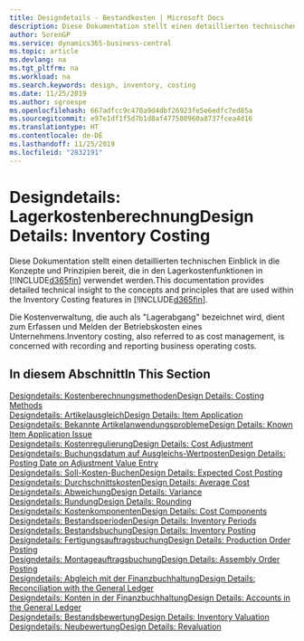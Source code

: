 ```yaml
---
title: Designdetails - Bestandkosten | Microsoft Docs
description: Diese Dokumentation stellt einen detaillierten technischen Einblick in die Konzepte und Prinzipien bereit, die in den Lagerkostenfunktionen in Business Central verwendet werden.
author: SorenGP
ms.service: dynamics365-business-central
ms.topic: article
ms.devlang: na
ms.tgt_pltfrm: na
ms.workload: na
ms.search.keywords: design, inventory, costing
ms.date: 11/25/2019
ms.author: sgroespe
ms.openlocfilehash: 667adfcc9c470a9d4dbf26923fe5e6edfc7ed85a
ms.sourcegitcommit: e97e1df1f5d7b1d8af477580960a8737fcea4d16
ms.translationtype: HT
ms.contentlocale: de-DE
ms.lasthandoff: 11/25/2019
ms.locfileid: "2832191"
---
```

# <a name="design-details-inventory-costing"></a><span data-ttu-id="5f6f9-103">Designdetails: Lagerkostenberechnung</span><span class="sxs-lookup"><span data-stu-id="5f6f9-103">Design Details: Inventory Costing</span></span>
<span data-ttu-id="5f6f9-104">Diese Dokumentation stellt einen detaillierten technischen Einblick in die Konzepte und Prinzipien bereit, die in den Lagerkostenfunktionen in [!INCLUDE[d365fin](includes/d365fin_md.md)] verwendet werden.</span><span class="sxs-lookup"><span data-stu-id="5f6f9-104">This documentation provides detailed technical insight to the concepts and principles that are used within the Inventory Costing features in [!INCLUDE[d365fin](includes/d365fin_md.md)].</span></span>  

<span data-ttu-id="5f6f9-105">Die Kostenverwaltung, die auch als "Lagerabgang" bezeichnet wird, dient zum Erfassen und Melden der Betriebskosten eines Unternehmens.</span><span class="sxs-lookup"><span data-stu-id="5f6f9-105">Inventory costing, also referred to as cost management, is concerned with recording and reporting business operating costs.</span></span>  

## <a name="in-this-section"></a><span data-ttu-id="5f6f9-106">In diesem Abschnitt</span><span class="sxs-lookup"><span data-stu-id="5f6f9-106">In This Section</span></span>  
[<span data-ttu-id="5f6f9-107">Designdetails: Kostenberechnungsmethoden</span><span class="sxs-lookup"><span data-stu-id="5f6f9-107">Design Details: Costing Methods</span></span>](design-details-costing-methods.md)  
[<span data-ttu-id="5f6f9-108">Designdetails: Artikelausgleich</span><span class="sxs-lookup"><span data-stu-id="5f6f9-108">Design Details: Item Application</span></span>](design-details-item-application.md)  
[<span data-ttu-id="5f6f9-109">Designdetails: Bekannte Artikelanwendungsprobleme</span><span class="sxs-lookup"><span data-stu-id="5f6f9-109">Design Details: Known Item Application Issue</span></span>](design-details-inventory-zero-level-open-item-ledger-entries.md)  
[<span data-ttu-id="5f6f9-110">Designdetails: Kostenregulierung</span><span class="sxs-lookup"><span data-stu-id="5f6f9-110">Design Details: Cost Adjustment</span></span>](design-details-cost-adjustment.md)  
[<span data-ttu-id="5f6f9-111">Designdetails: Buchungsdatum auf Ausgleichs-Wertposten</span><span class="sxs-lookup"><span data-stu-id="5f6f9-111">Design Details: Posting Date on Adjustment Value Entry</span></span>](design-details-inventory-adjustment-value-entry-posting-date.md)  
[<span data-ttu-id="5f6f9-112">Designdetails: Soll-Kosten-Buchen</span><span class="sxs-lookup"><span data-stu-id="5f6f9-112">Design Details: Expected Cost Posting</span></span>](design-details-expected-cost-posting.md)  
[<span data-ttu-id="5f6f9-113">Designdetails: Durchschnittskosten</span><span class="sxs-lookup"><span data-stu-id="5f6f9-113">Design Details: Average Cost</span></span>](design-details-average-cost.md)  
[<span data-ttu-id="5f6f9-114">Designdetails: Abweichung</span><span class="sxs-lookup"><span data-stu-id="5f6f9-114">Design Details: Variance</span></span>](design-details-variance.md)  
[<span data-ttu-id="5f6f9-115">Designdetails: Rundung</span><span class="sxs-lookup"><span data-stu-id="5f6f9-115">Design Details: Rounding</span></span>](design-details-rounding.md)  
[<span data-ttu-id="5f6f9-116">Designdetails: Kostenkomponenten</span><span class="sxs-lookup"><span data-stu-id="5f6f9-116">Design Details: Cost Components</span></span>](design-details-cost-components.md)  
[<span data-ttu-id="5f6f9-117">Designdetails: Bestandsperioden</span><span class="sxs-lookup"><span data-stu-id="5f6f9-117">Design Details: Inventory Periods</span></span>](design-details-inventory-periods.md)  
[<span data-ttu-id="5f6f9-118">Designdetails: Bestandsbuchung</span><span class="sxs-lookup"><span data-stu-id="5f6f9-118">Design Details: Inventory Posting</span></span>](design-details-inventory-posting.md)  
[<span data-ttu-id="5f6f9-119">Designdetails: Fertigungsauftragsbuchung</span><span class="sxs-lookup"><span data-stu-id="5f6f9-119">Design Details: Production Order Posting</span></span>](design-details-production-order-posting.md)  
[<span data-ttu-id="5f6f9-120">Designdetails: Montageauftragsbuchung</span><span class="sxs-lookup"><span data-stu-id="5f6f9-120">Design Details: Assembly Order Posting</span></span>](design-details-assembly-order-posting.md)  
[<span data-ttu-id="5f6f9-121">Designdetails: Abgleich mit der Finanzbuchhaltung</span><span class="sxs-lookup"><span data-stu-id="5f6f9-121">Design Details: Reconciliation with the General Ledger</span></span>](design-details-reconciliation-with-the-general-ledger.md)  
[<span data-ttu-id="5f6f9-122">Designdetails: Konten in der Finanzbuchhaltung</span><span class="sxs-lookup"><span data-stu-id="5f6f9-122">Design Details: Accounts in the General Ledger</span></span>](design-details-accounts-in-the-general-ledger.md)  
[<span data-ttu-id="5f6f9-123">Designdetails: Bestandsbewertung</span><span class="sxs-lookup"><span data-stu-id="5f6f9-123">Design Details: Inventory Valuation</span></span>](design-details-inventory-valuation.md)  
[<span data-ttu-id="5f6f9-124">Designdetails: Neubewertung</span><span class="sxs-lookup"><span data-stu-id="5f6f9-124">Design Details: Revaluation</span></span>](design-details-revaluation.md)
